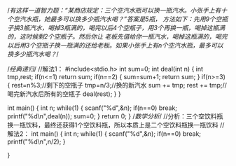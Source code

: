 /*有这样一道智力题：“某商店规定：三个空汽水瓶可以换一瓶汽水。小张手上有十个空汽水瓶，她最多可以换多少瓶汽水喝？”答案是5瓶，
方法如下：先用9个空瓶子换3瓶汽水，喝掉3瓶满的，喝完以后4个空瓶子，用3个再换一瓶，喝掉这瓶满的，这时候剩2个空瓶子。然后你让
老板先借给你一瓶汽水，喝掉这瓶满的，喝完以后用3个空瓶子换一瓶满的还给老板。如果小张手上有n个空汽水瓶，最多可以换多少瓶汽水喝？*/ 

/*经典递归*/
//解法1： 
#include<stdio.h>
int sum=0;
int deal(int n)
{ int tmp,rest;
if(n<=1) return sum;
if(n==2)
{
sum=sum+1;
return sum;
}
if(n>=3)
{
rest=n%3;//剩下的空瓶子
tmp=n/3;//换的新汽水 
sum += tmp;
rest += tmp;//喝完新汽水后所有的空瓶子 
deal(rest);
}
}

int main()
{
int n;
while(1)
{
scanf("%d",&n);
if(n==0) break; 
printf("%d\n",deal(n));
sum=0;
}
return 0;
}
/*数学分析*/
//分析：三个空饮料瓶换一瓶饮料，最终还获得1个空饮料瓶，所以本质上是二个空饮料瓶换一瓶饮料 
//解法2：
int main()
{
	int n;
	while(1)
{
scanf("%d",&n);
if(n==0) break; 
printf("%d\n",n/2);
}

}
	 
